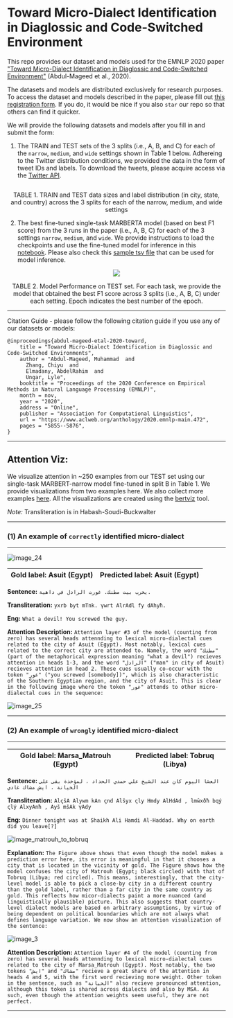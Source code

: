 # Toward Micro-Dialect Identification in Diaglossic and Code-Switched Environment

This repo provides our dataset and models used for the EMNLP 2020 paper ["Toward Micro-Dialect Identification in Diaglossic and Code-Switched Environment"](https://arxiv.org/abs/2010.04900) (Abdul-Mageed et al., 2020). 

The datasets and models are distributed exclusively for research purposes. To access the dataset and models described in the paper, please fill out [this registration form](https://docs.google.com/forms/d/e/1FAIpQLSeYw9oQ01fHzeIj_3tdrZu9m8yj5nU7L5IZ8iZLj2zQyHK6FQ/viewform?usp=sf_link). If you do, it would be nice if you also `star` our repo so that others can find it quicker. 

We will provide the following datasets and models after you fill in and submit the form:

1. The TRAIN and TEST sets of the 3 splits (i.e., A, B, and C) for each of the ```narrow```, ```medium```, and ```wide``` settings shown in Table 1 below. Adhereing to the Twitter distribution conditions, we provided the data in the form of tweet IDs and labels. To download the tweets, please acquire access via the [Twitter API](https://developer.twitter.com/en). 

<p align="center">
    <img src="https://github.com/UBC-NLP/microdialects/blob/master/image/split3_dis.png" alt>
</p>
<p align="center"> TABLE 1. TRAIN and TEST data sizes and label distribution (in city, state, and country) across the 3 splits for each of the narrow, medium, and wide settings
</p>

2. The best fine-tuned single-task MARBERTA model (based on best F1 score) from the 3 runs in the paper (i.e., A, B, C) for each of the 3 settings ```narrow```, ```medium```, and ```wide```. We provide instructions to load the checkpoints and use the fine-tuned model for inference in this [notebook](https://github.com/UBC-NLP/microdialects/blob/master/inference_example/Load_MARBERT.ipynb). Please also check this [sample tsv file](https://github.com/UBC-NLP/microdialects/blob/master/inference_example/inference_sample.tsv) that can be used for model inference. 

<p align="center">
    <img src="https://github.com/UBC-NLP/microdialects/blob/master/image/marbert_best.png">
</p>
<p align="center"> TABLE 2. Model Performance on TEST set. For each task, we provide the model that obtained the best F1 score across 3 splits (i.e., A, B, C) under each setting. Epoch indicates the best number of the epoch. 
</p>

----
Citation Guide - please follow the following citation guide if you use any of our datasets or models:
```
@inproceedings{abdul-mageed-etal-2020-toward,
    title = "Toward Micro-Dialect Identification in Diaglossic and Code-Switched Environments",
    author = "Abdul-Mageed, Muhammad  and
      Zhang, Chiyu  and
      Elmadany, AbdelRahim  and
      Ungar, Lyle",
    booktitle = "Proceedings of the 2020 Conference on Empirical Methods in Natural Language Processing (EMNLP)",
    month = nov,
    year = "2020",
    address = "Online",
    publisher = "Association for Computational Linguistics",
    url = "https://www.aclweb.org/anthology/2020.emnlp-main.472",
    pages = "5855--5876",
}
```

----
## Attention Viz:
We visualize attention in ~250 examples from our TEST set using our single-task MARBERT-narrow model fine-tuned in split B in Table 1. We provide visualizations from two examples here. We also collect more examples [here](https://github.com/UBC-NLP/microdialects/tree/master/attenttion_viz). All the visualizations are created using the [bertviz](https://github.com/jessevig/bertviz) tool.

*Note:* Transliteration is in Habash-Soudi-Buckwalter

---

### (1) An example of ```correctly``` identified micro-dialect
  
---

![image_24](https://github.com/UBC-NLP/microdialects/blob/master/attenttion_viz/24.png)


| Gold label: Asuit (Egypt) | Predicted label: Asuit (Egypt)|
|-------------------------- | ------------------------------|


**Sentence:** ```يخرب بيت مطنك. غورت الرادل في داهية.```

**Transliteration:** ```yxrb byt mTnk. γwrt AlrAdl fy dAhyħ.```

**Eng:** ```What a devil! You screwed the guy.```

**Attention Description:** ```Attention layer #3 of the model (counting from zero) has several heads attennding to lexical micro-dialectal cues related to the city of Asuit (Egypt). Most notably, lexical cues related to the correct city are attended to. Namely, the word "مطنك" (part of the metaphorical expression meaning "what a devil") recieves attention in heads 1-3, and the word "الرادل" ("man" in city of Asuit) recieves attention in head 2. These cues usually co-occur with the token "غور" ("you screwed [somebody])", which is also characteristic of the Southern Egyptian region, and the city of Asuit. This is clear in the following image where the token "غور" attends to other micro-dialectal cues in the sequence:```

![image_25](https://github.com/UBC-NLP/microdialects/blob/master/attenttion_viz/25.png)


---

### (2) An example of ```wrongly``` identified micro-dialect
  
---


| Gold label: Marsa_Matrouh (Egypt) | Predicted label: Tobruq (Libya)|
|-------------------------- | ------------------------------|


**Sentence:** ```العشا اليوم كان عند الشيخ علي حمدي الحداد ، لمؤخذة بقى على الخيانة ، ايش مشاك غادي```

**Transliteration:** ```AlςšA Alywm kAn ςnd Alšyx ςly Hmdy AlHdAd , lmŵxðħ bqý ςlý AlxyAnħ , Ayš mšAk γAdy```

**Eng:** ```Dinner tonight was at Shaikh Ali Hamdi Al-Haddad. Why on earth did you leave[?]```


![image_matrouh_to_tobruq](https://github.com/UBC-NLP/microdialects/blob/master/attenttion_viz/matrouh_to_tobruq.png)



**Explanation:** ```The Figure above shows that even though the model makes a prediction error here, its error is meaningful in that it chooses a city that is located in the vicinity of gold. The Figure shows how the model confuses the city of Matrouh (Egypt; black circled) with that of Tobruq (Libya; red circled). This means, interestingly, that the city-level model is able to pick a close-by city in a different country than the gold label, rather than a far city in the same country as gold. This reflects how micor-dialects paint a more nuanced (and linguistically plausible) picture. This also suggests that country-level dialect models are based on arbitrary assumptions, by virtue of being dependent on political boundaries which are not always what defines language variation. We now show an attention visualization of the sentence:```


![image_3](https://github.com/UBC-NLP/microdialects/blob/master/attenttion_viz/3.png)


**Attention Description:** ```Attention layer #4 of the model (counting from zero) has several heads attennding to lexical micro-dialectal cues related to the city of Marsa_Matrouh (Egypt). Most notably, the two tokens "ايش" and "مشاك" recieve a great share of the attention in heads 4 and 5, with the first word recieving more weight. Other token in the sentence, such as "الخيانة" also recieve pronounced attention, although this token is shared across dialects and also by MSA. As such, even though the attention weights seem useful, they are not perfect.```

---
